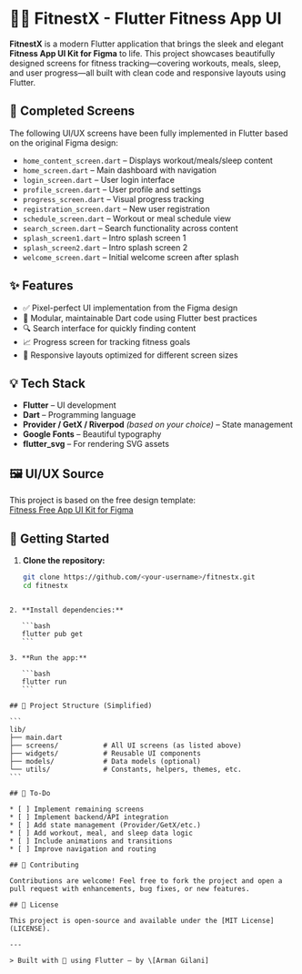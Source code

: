 # 🏋️‍♂️ FitnestX - Flutter Fitness App UI

**FitnestX** is a modern Flutter application that brings the sleek and elegant **Fitness App UI Kit for Figma** to life. This project showcases beautifully designed screens for fitness tracking—covering workouts, meals, sleep, and user progress—all built with clean code and responsive layouts using Flutter.

## 📱 Completed Screens

The following UI/UX screens have been fully implemented in Flutter based on the original Figma design:

- `home_content_screen.dart` – Displays workout/meals/sleep content
- `home_screen.dart` – Main dashboard with navigation
- `login_screen.dart` – User login interface
- `profile_screen.dart` – User profile and settings
- `progress_screen.dart` – Visual progress tracking
- `registration_screen.dart` – New user registration
- `schedule_screen.dart` – Workout or meal schedule view
- `search_screen.dart` – Search functionality across content
- `splash_screen1.dart` – Intro splash screen 1
- `splash_screen2.dart` – Intro splash screen 2
- `welcome_screen.dart` – Initial welcome screen after splash

## ✨ Features

- ✅ Pixel-perfect UI implementation from the Figma design
- 🎯 Modular, maintainable Dart code using Flutter best practices
- 🔍 Search interface for quickly finding content
- 📈 Progress screen for tracking fitness goals
- 📱 Responsive layouts optimized for different screen sizes

## 💡 Tech Stack

- **Flutter** – UI development
- **Dart** – Programming language
- **Provider / GetX / Riverpod** *(based on your choice)* – State management
- **Google Fonts** – Beautiful typography
- **flutter_svg** – For rendering SVG assets

## 🖼️ UI/UX Source

This project is based on the free design template:  
[Fitness Free App UI Kit for Figma](https://www.uistore.design/items/fitness-free-app-ui-kit-for-figma/)

## 🚀 Getting Started

1. **Clone the repository:**
   ```bash
   git clone https://github.com/<your-username>/fitnestx.git
   cd fitnestx
````

2. **Install dependencies:**

   ```bash
   flutter pub get
   ```

3. **Run the app:**

   ```bash
   flutter run
   ```

## 📂 Project Structure (Simplified)

```
lib/
├── main.dart
├── screens/           # All UI screens (as listed above)
├── widgets/           # Reusable UI components
├── models/            # Data models (optional)
└── utils/             # Constants, helpers, themes, etc.
```

## 📌 To-Do

* [ ] Implement remaining screens
* [ ] Implement backend/API integration
* [ ] Add state management (Provider/GetX/etc.)
* [ ] Add workout, meal, and sleep data logic
* [ ] Include animations and transitions
* [ ] Improve navigation and routing

## 🙌 Contributing

Contributions are welcome! Feel free to fork the project and open a pull request with enhancements, bug fixes, or new features.

## 📃 License

This project is open-source and available under the [MIT License](LICENSE).

---

> Built with 💙 using Flutter – by \[Arman Gilani]
